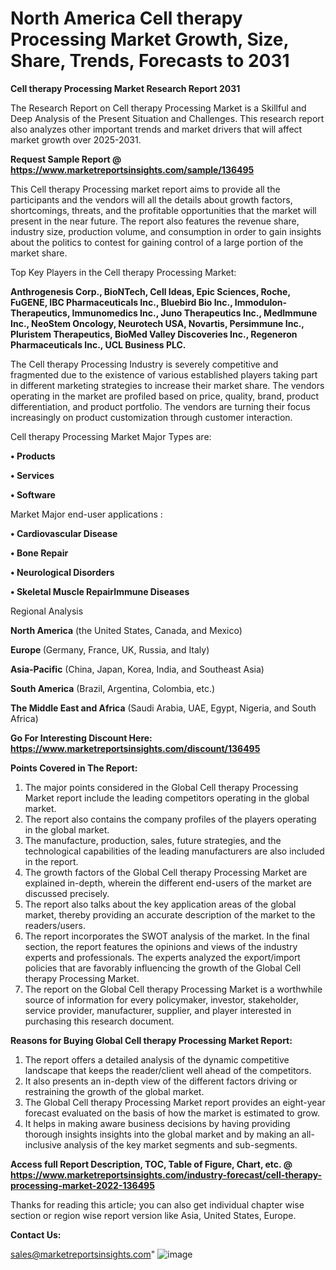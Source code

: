 # North America Cell therapy Processing Market Growth, Size, Share, Trends, Forecasts to 2031

<strong>Cell therapy Processing Market Research Report 2031</strong>

The Research Report on Cell therapy Processing Market is a Skillful and Deep Analysis of the Present Situation and Challenges. This research report also analyzes other important trends and market drivers that will affect market growth over 2025-2031.

<strong>Request Sample Report @ <a href=https://www.marketreportsinsights.com/sample/136495>https://www.marketreportsinsights.com/sample/136495</a></strong>

This Cell therapy Processing market report aims to provide all the participants and the vendors will all the details about growth factors, shortcomings, threats, and the profitable opportunities that the market will present in the near future. The report also features the revenue share, industry size, production volume, and consumption in order to gain insights about the politics to contest for gaining control of a large portion of the market share.

Top Key Players in the Cell therapy Processing Market:

<strong>Anthrogenesis Corp., BioNTech, Cell Ideas, Epic Sciences, Roche, FuGENE, IBC Pharmaceuticals Inc., Bluebird Bio Inc., Immodulon-Therapeutics, Immunomedics Inc., Juno Therapeutics Inc., Medlmmune Inc., NeoStem Oncology, Neurotech USA, Novartis, Persimmune Inc., Pluristem Therapeutics, BioMed Valley Discoveries Inc., Regeneron Pharmaceuticals Inc., UCL Business PLC.</strong>

The Cell therapy Processing Industry is severely competitive and fragmented due to the existence of various established players taking part in different marketing strategies to increase their market share. The vendors operating in the market are profiled based on price, quality, brand, product differentiation, and product portfolio. The vendors are turning their focus increasingly on product customization through customer interaction.

Cell therapy Processing Market Major Types are:

<strong>• Products

• Services

• Software</strong>

Market Major end-user applications :

<strong>• Cardiovascular Disease

• Bone Repair

• Neurological Disorders

• Skeletal Muscle RepairImmune Diseases</strong>

Regional Analysis

</u><strong><b>North America</b></strong> (the United States, Canada, and Mexico)

<strong><b>Europe </b></strong>(Germany, France, UK, Russia, and Italy)

<strong><b>Asia-Pacific</b></strong> (China, Japan, Korea, India, and Southeast Asia)

<strong><b>South America</b></strong> (Brazil, Argentina, Colombia, etc.)

<strong><b>The Middle East and Africa</b></strong> (Saudi Arabia, UAE, Egypt, Nigeria, and South Africa)

<strong>Go For Interesting Discount Here: <a href=https://www.marketreportsinsights.com/discount/136495>https://www.marketreportsinsights.com/discount/136495</a></strong>

<strong>Points Covered in The Report:</strong>
<ol>
  <li>The major points considered in the Global Cell therapy Processing Market report include the leading competitors operating in the global market.</li>
  <li>The report also contains the company profiles of the players operating in the global market.</li>
  <li>The manufacture, production, sales, future strategies, and the technological capabilities of the leading manufacturers are also included in the report.</li>
  <li>The growth factors of the Global Cell therapy Processing Market are explained in-depth, wherein the different end-users of the market are discussed precisely.</li>
  <li>The report also talks about the key application areas of the global market, thereby providing an accurate description of the market to the readers/users.</li>
  <li>The report incorporates the SWOT analysis of the market. In the final section, the report features the opinions and views of the industry experts and professionals. The experts analyzed the export/import policies that are favorably influencing the growth of the Global Cell therapy Processing Market.</li>
  <li>The report on the Global Cell therapy Processing Market is a worthwhile source of information for every policymaker, investor, stakeholder, service provider, manufacturer, supplier, and player interested in purchasing this research document.</li>
</ol>
<strong>Reasons for Buying Global Cell therapy Processing Market Report:</strong>

<ol>
  <li>The report offers a detailed analysis of the dynamic competitive landscape that keeps the reader/client well ahead of the competitors.</li>
  <li>It also presents an in-depth view of the different factors driving or restraining the growth of the global market.</li>
  <li>The Global Cell therapy Processing Market report provides an eight-year forecast evaluated on the basis of how the market is estimated to grow.</li>
  <li>It helps in making aware business decisions by having providing thorough insights insights into the global market and by making an all-inclusive analysis of the key market segments and sub-segments.</li>
</ol>
<strong>Access full Report Description, TOC, Table of Figure, Chart, etc. @ <a href=https://www.marketreportsinsights.com/industry-forecast/cell-therapy-processing-market-2022-136495>https://www.marketreportsinsights.com/industry-forecast/cell-therapy-processing-market-2022-136495</a></strong>


Thanks for reading this article; you can also get individual chapter wise section or region wise report version like Asia, United States, Europe.

<strong>Contact Us:</strong>

sales@marketreportsinsights.com"
![image](https://github.com/user-attachments/assets/871ec5e7-530e-4a07-b462-dfab21141c5f)
